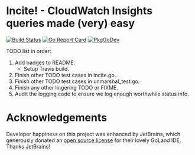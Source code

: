 Incite! - CloudWatch Insights queries made (very) easy
======================================================

[![Build Status](https://travis-ci.com/gogama/incite.svg)](https://travis-ci.com/gogama/incite) [![Go Report Card](https://goreportcard.com/badge/github.com/gogama/incite)](https://goreportcard.com/report/github.com/gogama/incite) [![PkgGoDev](https://pkg.go.dev/badge/github.com/gogama/incite)](https://pkg.go.dev/github.com/gogama/incite)




TODO list in order:

1. Add badges to README.
   - Setup Travis build.
2. Finish other TODO test cases in incite.go.
3. Finish other TODO test cases in unmarshal_test.go.
4. Finish any other lingering TODO or FIXME.
5. Audit the logging code to ensure we log enough worthwhile status info.



Acknowledgements
================

Developer happiness on this project was enhanced by JetBrains, which
generously donated an [open source license](https://www.jetbrains.com/opensource/)
for their lovely GoLand IDE. Thanks JetBrains!
